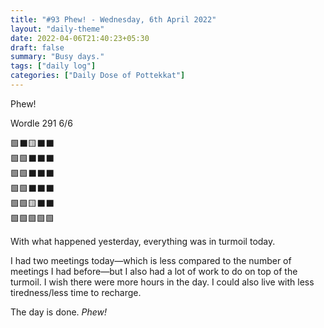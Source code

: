 ```yaml
---
title: "#93 Phew! - Wednesday, 6th April 2022"
layout: "daily-theme"
date: 2022-04-06T21:40:23+05:30
draft: false
summary: "Busy days."
tags: ["daily log"]
categories: ["Daily Dose of Pottekkat"]
---
```


Phew!

Wordle 291 6/6

🟩⬛🟨⬛⬛\
🟩🟩⬛⬛⬛\
🟩🟩⬛⬛⬛\
🟩🟩⬛⬛⬛\
🟩🟩🟨⬛⬛\
🟩🟩🟩🟩🟩

With what happened yesterday, everything was in turmoil today.

I had two meetings today—which is less compared to the number of meetings I had before—but I also had a lot of work to do on top of the turmoil. I wish there were more hours in the day. I could also live with less tiredness/less time to recharge.

The day is done. _Phew!_
